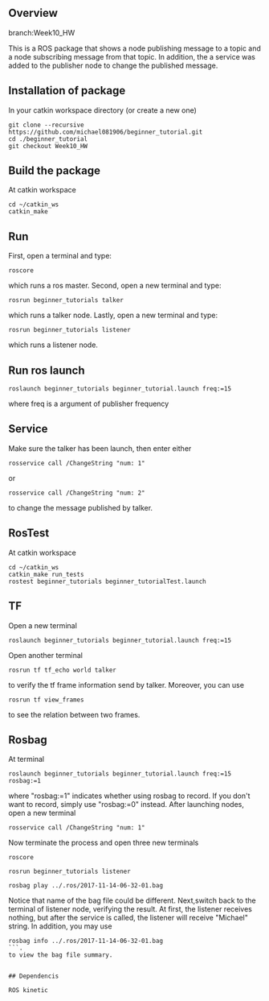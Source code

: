

## Overview

branch:Week10_HW

This is a ROS package that shows a node publishing message to a topic and a node subscribing message from that topic. In addition, the a service was added to the publisher node to change the published message.

## Installation of package

In your catkin workspace directory (or create a new one)
```
git clone --recursive https://github.com/michael081906/beginner_tutorial.git
cd ./beginner_tutorial
git checkout Week10_HW
```

## Build the package

At catkin workspace 
```
cd ~/catkin_ws
catkin_make 
```

## Run
 
First, open a terminal and type: 
```
roscore
```
which runs a ros master. Second, open a new terminal and type:
```
rosrun beginner_tutorials talker
``` 
which runs a talker node. Lastly, open a new terminal and type:
```
rosrun beginner_tutorials listener
```
which runs a listener node. 

## Run ros launch

```
roslaunch beginner_tutorials beginner_tutorial.launch freq:=15
```
where freq is a argument of publisher frequency

## Service

Make sure the talker has been launch, then enter either
```
rosservice call /ChangeString "num: 1"
```
or
```
rosservice call /ChangeString "num: 2"
```
to change the message published by talker.

## RosTest

At catkin workspace 
```
cd ~/catkin_ws
catkin_make run_tests
rostest beginner_tutorials beginner_tutorialTest.launch
```

## TF

Open a new terminal
```
roslaunch beginner_tutorials beginner_tutorial.launch freq:=15
```
Open another terminal 
```
rosrun tf tf_echo world talker
```
to verify the tf frame information send by talker. Moreover, you can use
```
rosrun tf view_frames
```
to see the relation between two frames.

## Rosbag

At terminal 
```
roslaunch beginner_tutorials beginner_tutorial.launch freq:=15 rosbag:=1
```
where "rosbag:=1" indicates whether using rosbag to record. If you don't want to record, simply use "rosbag:=0" instead. After launching nodes, open a new terminal
```
rosservice call /ChangeString "num: 1"
```
Now terminate the process and open three new terminals

```
roscore
```

```
rosrun beginner_tutorials listener 
```

```
rosbag play ../.ros/2017-11-14-06-32-01.bag
```
Notice that name of the bag file could be different. Next,switch back to the terminal of listener node, verifying the result. At first, the listener receives nothing, but after the service is called, the listener will receive "Michael" string. In addition, you may use
```
rosbag info ../.ros/2017-11-14-06-32-01.bag
```.
to view the bag file summary.


## Dependencis

ROS kinetic

